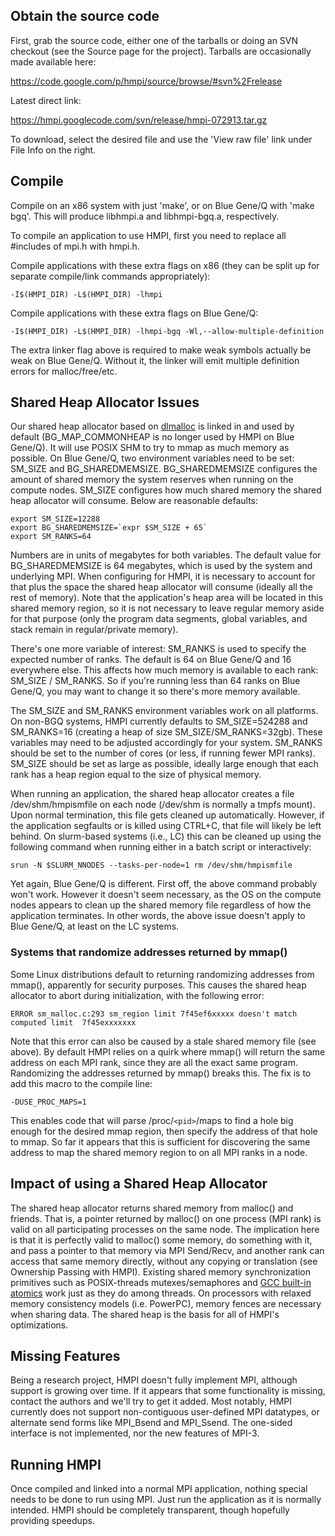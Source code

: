 ## Obtain the source code ##

First, grab the source code, either one of the tarballs or doing an SVN checkout (see the Source page for the project).  Tarballs are occasionally made available here:

https://code.google.com/p/hmpi/source/browse/#svn%2Frelease

Latest direct link:

https://hmpi.googlecode.com/svn/release/hmpi-072913.tar.gz

To download, select the desired file and use the 'View raw file' link under File Info on the right.


## Compile ##

Compile on an x86 system with just 'make', or on Blue Gene/Q with 'make bgq'.  This will produce libhmpi.a and libhmpi-bgq.a, respectively.

To compile an application to use HMPI, first you need to replace all #includes of mpi.h with hmpi.h.

Compile applications with these extra flags on x86 (they can be split up for separate compile/link commands appropriately):
```
-I$(HMPI_DIR) -L$(HMPI_DIR) -lhmpi
```

Compile applications with these extra flags on Blue Gene/Q:
```
-I$(HMPI_DIR) -L$(HMPI_DIR) -lhmpi-bgq -Wl,--allow-multiple-definition
```

The extra linker flag above is required to make weak symbols actually be weak on Blue Gene/Q.  Without it, the linker will emit multiple definition errors for malloc/free/etc.


## Shared Heap Allocator Issues ##

Our shared heap allocator based on [dlmalloc](http://g.oswego.edu/dl/html/malloc.html) is linked in and used by default (BG\_MAP\_COMMONHEAP is no longer used by HMPI on Blue Gene/Q).  It will use POSIX SHM to try to mmap as much memory as possible.  On Blue Gene/Q, two environment variables need to be set: SM\_SIZE and BG\_SHAREDMEMSIZE.  BG\_SHAREDMEMSIZE configures the amount of shared memory the system reserves when running on the compute nodes.  SM\_SIZE configures how much shared memory the shared heap allocator will consume.  Below are reasonable defaults:

```
export SM_SIZE=12288
export BG_SHAREDMEMSIZE=`expr $SM_SIZE + 65`
export SM_RANKS=64
```

Numbers are in units of megabytes for both variables.  The default value for BG\_SHAREDMEMSIZE is 64 megabytes, which is used by the system and underlying MPI.  When configuring for HMPI, it is necessary to account for that plus the space the shared heap allocator will consume (ideally all the rest of memory).  Note that the application's heap area will be located in this shared memory region, so it is not necessary to leave regular memory aside for that purpose (only the program data segments, global variables, and stack remain in regular/private memory).

There's one more variable of interest: SM\_RANKS is used to specify the expected number of ranks.  The default is 64 on Blue Gene/Q and 16 everywhere else.  This affects how much memory is available to each rank: SM\_SIZE / SM\_RANKS.  So if you're running less than 64 ranks on Blue Gene/Q, you may want to change it so there's more memory available.

The SM\_SIZE and SM\_RANKS environment variables work on all platforms.  On non-BGQ systems, HMPI currently defaults to SM\_SIZE=524288 and SM\_RANKS=16 (creating a heap of size SM\_SIZE/SM\_RANKS=32gb).  These variables may need to be adjusted accordingly for your system.  SM\_RANKS should be set to the number of cores (or less, if running fewer MPI ranks).  SM\_SIZE should be set as large as possible, ideally large enough that each rank has a heap region equal to the size of physical memory.

When running an application, the shared heap allocator creates a file /dev/shm/hmpismfile on each node (/dev/shm is normally a tmpfs mount).  Upon normal termination, this file gets cleaned up automatically.  However, if the application segfaults or is killed using CTRL+C, that file will likely be left behind.  On slurm-based systems (i.e., LC) this can be cleaned up using the following command when running either in a batch script or interactively:

```
srun -N $SLURM_NNODES --tasks-per-node=1 rm /dev/shm/hmpismfile
```

Yet again, Blue Gene/Q is different.  First off, the above command probably won't work.  However it doesn't seem necessary, as the OS on the compute nodes appears to clean up the shared memory file regardless of how the application terminates.  In other words, the above issue doesn't apply to Blue Gene/Q, at least on the LC systems.

### Systems that randomize addresses returned by mmap() ###

Some Linux distributions default to returning randomizing addresses from mmap(), apparently for security purposes.  This causes the shared heap allocator to abort during initialization, with the following error:

```
ERROR sm_malloc.c:293 sm_region limit 7f45ef6xxxxx doesn't match computed limit  7f45exxxxxxx
```

Note that this error can also be caused by a stale shared memory file (see above).  By default HMPI relies on a quirk where mmap() will return the same address on each MPI rank, since they are all the exact same program.  Randomizing the addresses returned by mmap() breaks this.  The fix is to add this macro to the compile line:

```
-DUSE_PROC_MAPS=1
```

This enables code that will parse /proc/`<pid>`/maps to find a hole big enough for the desired mmap region, then specify the address of that hole to mmap.  So far it appears that this is sufficient for discovering the same address to map the shared memory region to on all MPI ranks in a node.


## Impact of using a Shared Heap Allocator ##

The shared heap allocator returns shared memory from malloc() and friends.  That is, a pointer returned by malloc() on one process (MPI rank) is valid on all participating processes on the same node.  The implication here is that it is perfectly valid to malloc() some memory, do something with it, and pass a pointer to that memory via MPI Send/Recv, and another rank can access that same memory directly, without any copying or translation (see Ownership Passing with HMPI).  Existing shared memory synchronization primitives such as POSIX-threads mutexes/semaphores and [GCC built-in atomics](http://gcc.gnu.org/onlinedocs/gcc-4.1.1/gcc/Atomic-Builtins.html) work just as they do among threads.  On processors with relaxed memory consistency models (i.e. PowerPC), memory fences are necessary when sharing data.  The shared heap is the basis for all of HMPI's optimizations.


## Missing Features ##

Being a research project, HMPI doesn't fully implement MPI, although support is growing over time.  If it appears that some functionality is missing, contact the authors and we'll try to get it added.  Most notably, HMPI currently does not support non-contiguous user-defined MPI datatypes, or alternate send forms like MPI\_Bsend and MPI\_Ssend.  The one-sided interface is not implemented, nor the new features of MPI-3.


## Running HMPI ##

Once compiled and linked into a normal MPI application, nothing special needs to be done to run using MPI.  Just run the application as it is normally intended.  HMPI should be completely transparent, though hopefully providing speedups.
